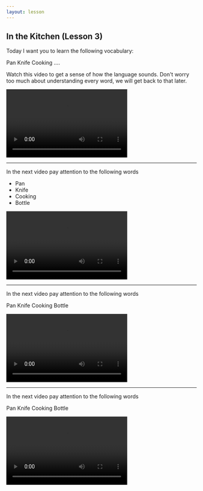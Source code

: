 ```yaml
---
layout: lesson
---
```

## In the Kitchen (Lesson 3)


Today I want you to learn the following vocabulary:

Pan
Knife
Cooking
….



Watch this video to get a sense of how the language sounds. Don't worry too much about understanding every word, we will get back to that later.


<video width="320" height="180" preload="none">
    <source type="video/youtube" src="http://www.youtube.com/watch?v=nOEw9iiopwI" />
</video>

<hr style="page-break-before:always;">

In the next video pay attention to the following words

* Pan
* Knife
* Cooking
* Bottle

<video width="320" height="180" preload="none">
    <source type="video/youtube" src="http://www.youtube.com/watch?v=nOEw9iiopwI" />
</video>

<hr style="page-break-before:always;">

In the next video pay attention to the following words

Pan
Knife
Cooking
Bottle

<video width="320" height="180" preload="none">
    <source type="video/youtube" src="http://www.youtube.com/watch?v=nOEw9iiopwI" />
</video>

<hr style="page-break-before:always;">

In the next video pay attention to the following words

Pan
Knife
Cooking
Bottle

<video width="320" height="180" preload="none">
    <source type="video/youtube" src="http://www.youtube.com/watch?v=nOEw9iiopwI" />
</video>
